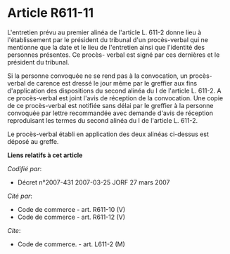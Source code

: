# Article R611-11

L'entretien prévu au premier alinéa de l'article L. 611-2 donne lieu à l'établissement par le président du tribunal d'un
procès-verbal qui ne mentionne que la date et le lieu de l'entretien ainsi que l'identité des personnes présentes. Ce procès-
verbal est signé par ces dernières et le président du tribunal.

Si la personne convoquée ne se rend pas à la convocation, un procès-verbal de carence est dressé le jour même par le greffier
aux fins d'application des dispositions du second alinéa du I de l'article L. 611-2. A ce procès-verbal est joint l'avis de
réception de la convocation. Une copie de ce procès-verbal est notifiée sans délai par le greffier à la personne convoquée
par lettre recommandée avec demande d'avis de réception reproduisant les termes du second alinéa du I de l'article L. 611-2.

Le procès-verbal établi en application des deux alinéas ci-dessus est déposé au greffe.

**Liens relatifs à cet article**

_Codifié par_:

  - Décret n°2007-431 2007-03-25 JORF 27 mars 2007

_Cité par_:

  - Code de commerce - art. R611-10 (V)
  - Code de commerce - art. R611-12 (V)

_Cite_:

  - Code de commerce. - art. L611-2 (M)
